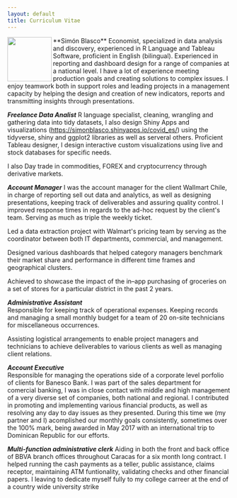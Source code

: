 ```yaml
---
layout: default
title: Curriculum Vitae
---
```

<img align="left" width="100" height="100" src="http://www.fillmurray.com/100/100">
**Simón Blasco**  
Economist, specialized in data analysis and discovery, experienced in R Language and Tableau Software, proficient in English (bilingual). 
Experienced in reporting and dashboard design for a range of companies at a national level. I have a lot of experience meeting production goals 
and creating solutions to complex issues. I enjoy teamwork both in support roles and leading projects in a management capacity by helping the design 
and creation of new indicators, reports and transmitting insights through presentations.

***Freelance Data Analist***
R language specialist, cleaning, wrangling and gathering data into tidy datasets, I also design Shiny Apps and visualizations 
(https://simonblasco.shinyapps.io/covid_es/) using the tidyverse, shiny and ggplot2 libraries as well as serveral others.
Proficient Tableau designer, I design interactive custom visualizations using live and stock databases for specific needs.

I also Day trade in commodities, FOREX and cryptocurrency through derivative markets.

***Account Manager*** 
I was the account manager for the client Wallmart Chile, in charge of reporting sell out data and analytics, as well as designing presentations, 
keeping track of deliverables and assuring quality control. I improved response times in regards to the ad-hoc request by the client's team. 
Serving as much as triple the weekly ticket.

Led a data extraction project with Walmart's pricing team by serving as the coordinator between both IT departments, commercial, and management.

Designed various dashboards that helped category managers benchmark their market share and performance in different time frames and geographical clusters.

Achieved to showcase the impact of the in–app purchasing of groceries on a set of stores for a particular district in the past 2 years.

***Administrative Assistant***  
Responsible for keeping track of operational expenses. Keeping records and managing a small monthly budget for a team of 20 on-site technicians for 
miscellaneous occurrences.

Assisting logistical arrangements to enable project managers and technicians to achieve deliverables to various clients as well as managing client relations.

***Account Executive***  
Responsible for managing the operations side of a corporate level porfolio of clients for Banesco Bank. I was part of the sales department for comercial banking, 
I was in close contact with middle and high management of a very diverse set of companies, both national and regional. I contributed in promoting and implementing 
various financial products, as well as resolving any day to day issues as they presented. During this time we (my partner and I) acomplished our monthly goals 
consistently, sometimes over the 100% mark, being awarded in May 2017 with an international trip to Dominican Republic for our efforts.

***Multi-function administrative clerk***
Aiding in both the front and back office of BBVA branch offices throughout Caracas for a six month long contract. I helped running the cash payments as a 
teller, public assistance, claims receptor, maintaining ATM funtionality, validating checks and other financial papers. I leaving to dedicate myself fully 
to my college carreer at the end of a country wide university strike
